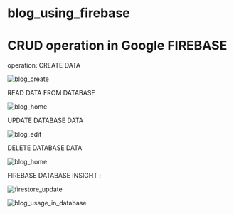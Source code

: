 # blog_using_firebase
# CRUD operation in Google FIREBASE

operation:
CREATE DATA

![blog_create](https://github.com/user-attachments/assets/f8cf6e95-782b-417a-adbe-421a48297ab1)

READ DATA FROM DATABASE

![blog_home](https://github.com/user-attachments/assets/04d4571b-f99f-488a-b3e9-10d7b776df90)

UPDATE DATABASE DATA

![blog_edit](https://github.com/user-attachments/assets/cbda4a02-fb3e-4ad2-a562-53111a5da828)


DELETE DATABASE DATA

![blog_home](https://github.com/user-attachments/assets/c77172dc-bb7e-4803-a533-2a42c7f76ce9)

FIREBASE DATABASE INSIGHT :

![firestore_update](https://github.com/user-attachments/assets/f5995933-d1f6-493e-80c2-83e039e4ea43)

![blog_usage_in_database](https://github.com/user-attachments/assets/1f5d3063-7c0b-44bc-b22c-b53a084f3032)
